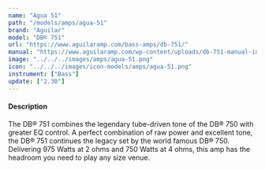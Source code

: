 ```yaml
---
name: "Agua 51"
path: "/models/amps/agua-51"
brand: "Aguilar"
model: "DB® 751"
url: "https://www.aguilaramp.com/bass-amps/db-751/"
manual: "https://www.aguilaramp.com/wp-content/uploads/db-751-manual-international.pdf"
image: "../../../images/amps/agua-51.png"
icon: "../../../images/icon-models/amps/agua-51.png"
instrument: ["Bass"]
update: ["2.30"]
---
```

#### Description
The DB® 751 combines the legendary tube-driven tone of the DB® 750 with greater EQ control. A perfect combination of raw power and excellent tone, the DB® 751 continues the legacy set by the world famous DB® 750. Delivering 975 Watts at 2 ohms and 750 Watts at 4 ohms, this amp has the headroom you need to play any size venue.